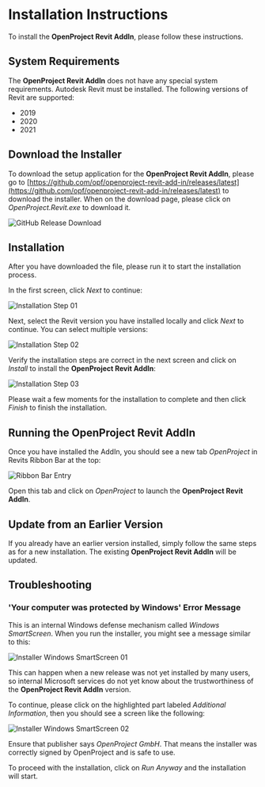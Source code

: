 # Installation Instructions

To install the **OpenProject Revit AddIn**, please follow these instructions.

## System Requirements

The **OpenProject Revit AddIn** does not have any special system requirements. Autodesk Revit must be installed. The following versions of Revit are supported:

- 2019
- 2020
- 2021

## Download the Installer

To download the setup application for the **OpenProject Revit AddIn**, please go to [https://github.com/opf/openproject-revit-add-in/releases/latest](https://github.com/opf/openproject-revit-add-in/releases/latest) to download the installer. When on the download page, please click on _OpenProject.Revit.exe_ to download it.

![GitHub Release Download](images/github-releases-download.png)

## Installation

After you have downloaded the file, please run it to start the installation process.

In the first screen, click _Next_ to continue:

![Installation Step 01](images/installation-step-01.png)

Next, select the Revit version you have installed locally and click _Next_ to continue. You can select multiple versions:

![Installation Step 02](images/installation-step-02.png)

Verify the installation steps are correct in the next screen and click on _Install_ to install the **OpenProject Revit AddIn**:

![Installation Step 03](images/installation-step-03.png)

Please wait a few moments for the installation to complete and then click _Finish_ to finish the installation.

## Running the OpenProject Revit AddIn

Once you have installed the AddIn, you should see a new tab _OpenProject_ in Revits Ribbon Bar at the top:

![Ribbon Bar Entry](images/ribbon-bar-entry.png)

Open this tab and click on _OpenProject_ to launch the **OpenProject Revit AddIn**.

## Update from an Earlier Version

If you already have an earlier version installed, simply follow the same steps as for a new installation. The existing **OpenProject Revit AddIn** will be updated.

## Troubleshooting

### 'Your computer was protected by Windows' Error Message

This is an internal Windows defense mechanism called _Windows SmartScreen_. When you run the installer, you might see a message similar to this:

![Installer Windows SmartScreen 01](images/installer-smart-screen-01.png)

This can happen when a new release was not yet installed by many users, so internal Microsoft services do not yet know about the trustworthiness of the **OpenProject Revit AddIn** version.

To continue, please click on the highlighted part labeled _Additional Information_, then you should see a screen like the following:

![Installer Windows SmartScreen 02](images/installer-smart-screen-02.png)

Ensure that publisher says _OpenProject GmbH_. That means the installer was correctly signed by OpenProject and is safe to use.

To proceed with the installation, click on _Run Anyway_ and the installation will start.
